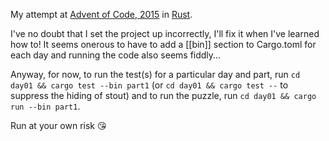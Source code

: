 My attempt at [Advent of Code, 2015](https://adventofcode.com/) in [Rust](https://www.rust-lang.org/).

I've no doubt that I set the project up incorrectly, I'll fix it when I've learned how to! It seems onerous to have to add a [[bin]] section to Cargo.toml for each day and running the code also seems fiddly...

Anyway, for now, to run the test(s) for a particular day and part, run `cd day01 && cargo test --bin part1` (or `cd day01 && cargo test --` to suppress the hiding of stout) and to run the puzzle, run `cd day01 && cargo run --bin part1`.

Run at your own risk 😘

